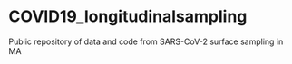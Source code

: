 # COVID19_longitudinalsampling
Public repository of data and code from SARS-CoV-2 surface sampling in MA
